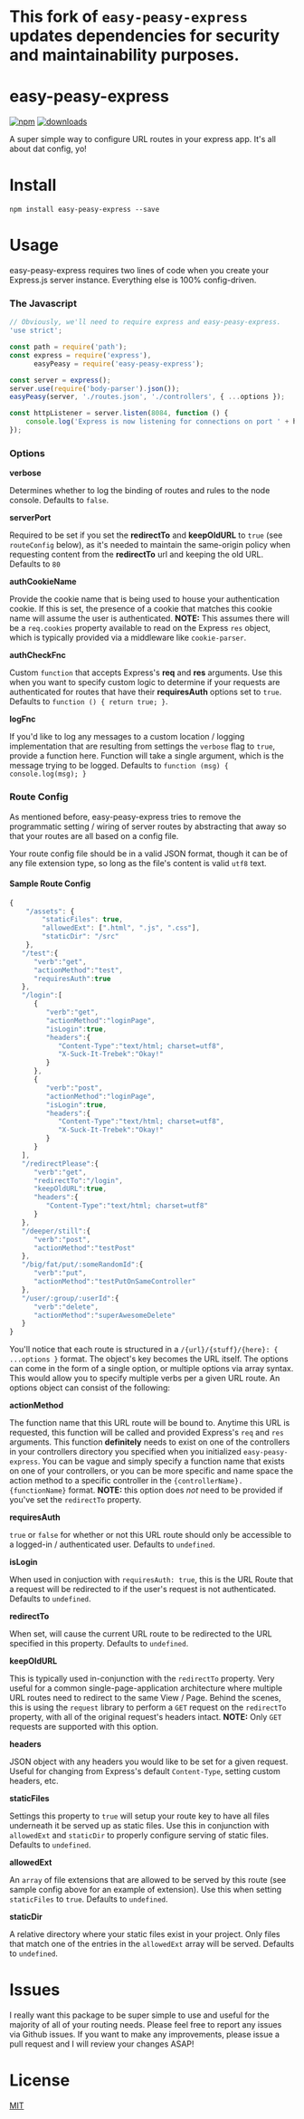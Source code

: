 # This fork of `easy-peasy-express` updates dependencies for security and maintainability purposes.

# easy-peasy-express

[npm-image]: https://img.shields.io/npm/v/@schrock/easy-peasy-express.svg?style=flat
[npm-url]: https://www.npmjs.com/package/@schrock/easy-peasy-express
[downloads-image]: https://img.shields.io/npm/dm/@schrock/easy-peasy-express.svg?style=flat
[downloads-url]: https://www.npmjs.com/package/@schrock/easy-peasy-express

[![npm][npm-image]][npm-url]
[![downloads][downloads-image]][downloads-url]

A super simple way to configure URL routes in your express app. It's all about dat config, yo!

# Install
``npm install easy-peasy-express --save``

# Usage
easy-peasy-express requires two lines of code when you create your Express.js server instance. Everything else is 100% config-driven.

### The Javascript

```javascript
// Obviously, we'll need to require express and easy-peasy-express.
'use strict';

const path = require('path');
const express = require('express'),
      easyPeasy = require('easy-peasy-express');

const server = express();
server.use(require('body-parser').json());
easyPeasy(server, './routes.json', './controllers', { ...options });

const httpListener = server.listen(8084, function () {
    console.log('Express is now listening for connections on port ' + httpListener.address().port);
});
```

### Options

**verbose**

Determines whether to log the binding of routes and rules to the node console. Defaults to ``false``.

**serverPort**

Required to be set if you set the **redirectTo** and **keepOldURL** to ``true`` (see ``routeConfig`` below), as it's needed to maintain the same-origin policy when requesting content from the **redirectTo** url and keeping the old URL. Defaults to ``80``

**authCookieName**

Provide the cookie name that is being used to house your authentication cookie. If this is set, the presence of a cookie that matches this cookie name will assume the user is authenticated. **NOTE:** This assumes there will be a ``req.cookies`` property available to read on the Express ``res`` object, which is typically provided via a middleware like ``cookie-parser``.


**authCheckFnc**

Custom ``function`` that accepts Express's **req** and **res** arguments. Use this when you want to specify custom logic to determine if your requests are authenticated for routes that have their **requiresAuth** options set to ``true``. Defaults to ``function () { return true; }``.

**logFnc**

If you'd like to log any messages to a custom location / logging implementation that are resulting from settings the ``verbose`` flag to ``true``, provide a function here. Function will take a single argument, which is the message trying to be logged. Defaults to ``function (msg) { console.log(msg); }``

### Route Config
As mentioned before, easy-peasy-express tries to remove the programmatic setting / wiring of server routes by abstracting that away so that your routes are all based on a config file.

Your route config file should be in a valid JSON format, though it can be of any file extension type, so long as the file's content is valid ``utf8`` text.

#### Sample Route Config
```javascript
{
    "/assets": {
        "staticFiles": true,
        "allowedExt": [".html", ".js", ".css"],
        "staticDir": "/src"
    },
   "/test":{
      "verb":"get",
      "actionMethod":"test",
      "requiresAuth":true
   },
   "/login":[
      {
         "verb":"get",
         "actionMethod":"loginPage",
         "isLogin":true,
         "headers":{
            "Content-Type":"text/html; charset=utf8",
            "X-Suck-It-Trebek":"Okay!"
         }
      },
      {
         "verb":"post",
         "actionMethod":"loginPage",
         "isLogin":true,
         "headers":{
            "Content-Type":"text/html; charset=utf8",
            "X-Suck-It-Trebek":"Okay!"
         }
      }
   ],
   "/redirectPlease":{
      "verb":"get",
      "redirectTo":"/login",
      "keepOldURL":true,
      "headers":{
         "Content-Type":"text/html; charset=utf8"
      }
   },
   "/deeper/still":{
      "verb":"post",
      "actionMethod":"testPost"
   },
   "/big/fat/put/:someRandomId":{
      "verb":"put",
      "actionMethod":"testPutOnSameController"
   },
   "/user/:group/:userId":{
      "verb":"delete",
      "actionMethod":"superAwesomeDelete"
   }
}

```

You'll notice that each route is structured in a ``/{url}/{stuff}/{here}: { ...options }`` format. The object's key becomes the URL itself. The options can come in the form of a single option, or multiple options via array syntax. This would allow you to specify multiple verbs per a given URL route. An options object can consist of the following:

**actionMethod**

The function name that this URL route will be bound to. Anytime this URL is requested, this function will be called and provided Express's ``req`` and ``res`` arguments. This function **definitely** needs to exist on one of the controllers in your controllers directory you specified when you initialized ``easy-peasy-express``. You can be vague and simply specify a function name that exists on one of your controllers, or you can be more specific and name space the action method to a specific controller in the ``{controllerName}.{functionName}`` format. **NOTE:** this option does *not* need to be provided if you've set the ``redirectTo`` property.

**requiresAuth**

``true``  or ``false`` for whether or not this URL route should only be accessible to a logged-in / authenticated user. Defaults to ``undefined``.

**isLogin**

When used in conjuction with ``requiresAuth: true``, this is the URL Route that a request will be redirected to if the user's request is not authenticated. Defaults to ``undefined``.

**redirectTo**

When set, will cause the current URL route to be redirected to the URL specified in this property. Defaults to ``undefined``.

**keepOldURL**

This is typically used in-conjunction with the ``redirectTo`` property. Very useful for a common single-page-application architecture where multiple URL routes need to redirect to the same View / Page.
Behind the scenes, this is using the ``request`` library to perform a ``GET`` request on the ``redirectTo`` property, with all of the original request's headers intact. **NOTE:** Only ``GET`` requests are supported with this option.

**headers**

JSON object with any headers you would like to be set for a given request. Useful for changing from Express's default ``Content-Type``, setting custom headers, etc.

**staticFiles**

Settings this property to ``true`` will setup your route key to have all files underneath it be served up as static files. Use this in conjunction with ``allowedExt`` and ``staticDir`` to properly configure serving of static files. Defaults to ``undefined``.

**allowedExt**

An ``array`` of file extensions that are allowed to be served by this route (see sample config above for an example of extension). Use this when setting ``staticFiles`` to ``true``. Defaults to ``undefined``.

**staticDir**

A relative directory where your static files exist in your project. Only files that match one of the entries in the ``allowedExt`` array will be served. Defaults to ``undefined``.



# Issues
I really want this package to be super simple to use and useful for the majority of all of your routing needs. Please feel free to report any issues via Github issues. If you want to make any improvements, please issue a pull request and I will review your changes ASAP!


# License
[MIT](https://github.com/expressjs/express/blob/master/LICENSE)
